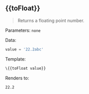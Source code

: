 ## \{{toFloat}}

> Returns a floating point number.

Parameters: `none`

Data:

```js
value = '22.2abc'
```

Template:

```handlebars
\{{toFloat value}}
```

Renders to:

```
22.2
```
